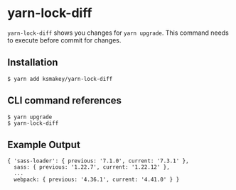 # yarn-lock-diff

`yarn-lock-diff` shows you changes for `yarn upgrade`.
This command needs to execute before commit for changes.

## Installation

```
$ yarn add ksmakey/yarn-lock-diff
```

## CLI command references

```
$ yarn upgrade
$ yarn-lock-diff
```

## Example Output

```
{ 'sass-loader': { previous: '7.1.0', current: '7.3.1' },
  sass: { previous: '1.22.7', current: '1.22.12' },
  ...
  webpack: { previous: '4.36.1', current: '4.41.0' } }
```

